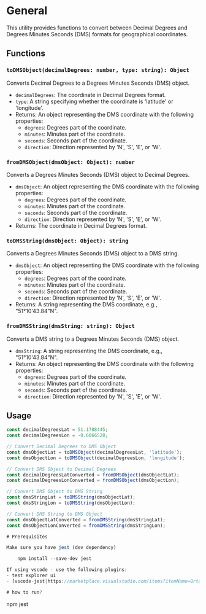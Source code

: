 # General

This utility provides functions to convert between Decimal Degrees and Degrees Minutes Seconds (DMS) formats for geographical coordinates.

## Functions

### `toDMSObject(decimalDegrees: number, type: string): Object`

Converts Decimal Degrees to a Degrees Minutes Seconds (DMS) object.

- `decimalDegrees`: The coordinate in Decimal Degrees format.
- `type`: A string specifying whether the coordinate is 'latitude' or 'longitude'.
- Returns: An object representing the DMS coordinate with the following properties:
  - `degrees`: Degrees part of the coordinate.
  - `minutes`: Minutes part of the coordinate.
  - `seconds`: Seconds part of the coordinate.
  - `direction`: Direction represented by 'N', 'S', 'E', or 'W'.

### `fromDMSObject(dmsObject: Object): number`

Converts a Degrees Minutes Seconds (DMS) object to Decimal Degrees.

- `dmsObject`: An object representing the DMS coordinate with the following properties:
  - `degrees`: Degrees part of the coordinate.
  - `minutes`: Minutes part of the coordinate.
  - `seconds`: Seconds part of the coordinate.
  - `direction`: Direction represented by 'N', 'S', 'E', or 'W'.
- Returns: The coordinate in Decimal Degrees format.

### `toDMSString(dmsObject: Object): string`

Converts a Degrees Minutes Seconds (DMS) object to a DMS string.

- `dmsObject`: An object representing the DMS coordinate with the following properties:
  - `degrees`: Degrees part of the coordinate.
  - `minutes`: Minutes part of the coordinate.
  - `seconds`: Seconds part of the coordinate.
  - `direction`: Direction represented by 'N', 'S', 'E', or 'W'.
- Returns: A string representing the DMS coordinate, e.g., "51°10'43.84\"N".

### `fromDMSString(dmsString: string): Object`

Converts a DMS string to a Degrees Minutes Seconds (DMS) object.

- `dmsString`: A string representing the DMS coordinate, e.g., "51°10'43.84\"N".
- Returns: An object representing the DMS coordinate with the following properties:
  - `degrees`: Degrees part of the coordinate.
  - `minutes`: Minutes part of the coordinate.
  - `seconds`: Seconds part of the coordinate.
  - `direction`: Direction represented by 'N', 'S', 'E', or 'W'.

## Usage

```javascript
const decimalDegreesLat = 51.1788445;
const decimalDegreesLon = -0.6066528;

// Convert Decimal Degrees to DMS Object
const dmsObjectLat = toDMSObject(decimalDegreesLat, 'latitude');
const dmsObjectLon = toDMSObject(decimalDegreesLon, 'longitude');

// Convert DMS Object to Decimal Degrees
const decimalDegreesLatConverted = fromDMSObject(dmsObjectLat);
const decimalDegreesLonConverted = fromDMSObject(dmsObjectLon);

// Convert DMS Object to DMS String
const dmsStringLat = toDMSString(dmsObjectLat);
const dmsStringLon = toDMSString(dmsObjectLon);

// Convert DMS String to DMS Object
const dmsObjectLatConverted = fromDMSString(dmsStringLat);
const dmsObjectLonConverted = fromDMSString(dmsStringLon);

# Prerequisites

Make sure you have jest (dev dependency)

    npm install --save-dev jest

If using vscode - use the following plugins:
- test explorer ui
- [vscode-jest|https://marketplace.visualstudio.com/items?itemName=Orta.vscode-jest] see [github|https://github.com/jest-community/vscode-jest]

# how to run?
```
npm jest
```
